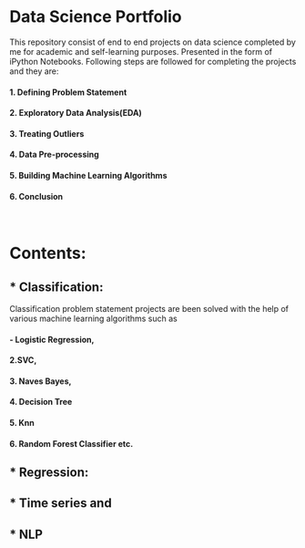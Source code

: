 # Data Science Portfolio
This repository consist of end to end projects on data science completed by me for academic and self-learning purposes. Presented in the form of iPython Notebooks. Following steps are followed for completing the projects and they are:
#### 1. Defining Problem Statement
#### 2. Exploratory Data Analysis(EDA) 
#### 3. Treating Outliers
#### 4. Data Pre-processing
#### 5. Building Machine Learning Algorithms 
#### 6. Conclusion
&nbsp;
&nbsp;
# Contents:
## * Classification:
Classification problem statement projects are been solved with the help of various machine learning algorithms such as
#### - Logistic Regression, 
#### 2.SVC,
#### 3. Naves Bayes,
#### 4. Decision Tree
#### 5. Knn
#### 6. Random Forest Classifier etc.
## * Regression:
## * Time series and 
## * NLP
